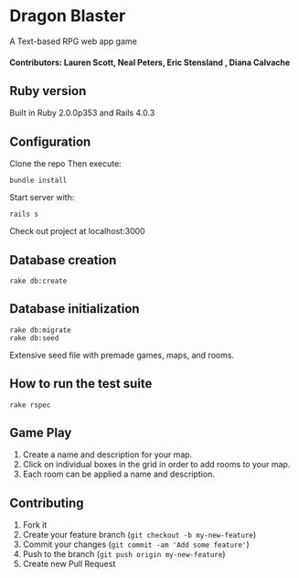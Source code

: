 # Dragon Blaster
A Text-based RPG web app game

#### Contributors: Lauren Scott, Neal Peters, Eric Stensland , Diana Calvache

## Ruby version

Built in Ruby 2.0.0p353 and Rails 4.0.3


## Configuration

Clone the repo
Then execute:
```
bundle install
```
Start server with:
```
rails s
```
Check out project at localhost:3000

## Database creation
```
rake db:create
```

## Database initialization
```
rake db:migrate
rake db:seed
```

Extensive seed file with premade games, maps, and rooms.

## How to run the test suite
```
rake rspec
```

## Game Play

1. Create a name and description for your map.
2. Click on individual boxes in the grid in order to add rooms to your map.  
3. Each room can be applied a name and description.

## Contributing
1. Fork it
2. Create your feature branch (`git checkout -b my-new-feature`)
3. Commit your changes (`git commit -am 'Add some feature'`)
4. Push to the branch (`git push origin my-new-feature`)
5. Create new Pull Request
